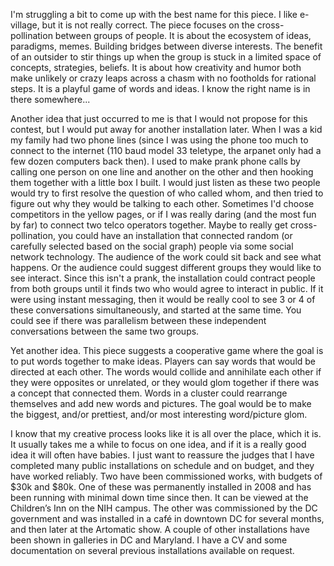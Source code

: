 I'm struggling a bit to come up with the best name for this piece.  I like e-village, but it is not really correct.  The piece focuses on the cross-pollination between groups of people.  It is about the ecosystem of ideas, paradigms, memes.  Building bridges between diverse interests.  The benefit of an outsider to stir things up when the group is stuck in a limited space of concepts, strategies, beliefs.  It is about how creativity and humor both make unlikely or crazy leaps across a chasm with no footholds for rational steps.  It is a playful game of words and ideas.  I know the right name is in there somewhere...

Another idea that just occurred to me is that I would not propose for this contest, but I would put away for another installation later.  When I was a kid my family had two phone lines (since I was using the phone too much to connect to the internet (110 baud model 33 teletype, the arpanet only had a few dozen computers back then).  I used to make prank phone calls by calling one person on one line and another on the other and then hooking them together with a little box I built.  I would just listen as these two people would try to first resolve the question of who called whom, and then tried to figure out why they would be talking to each other.  Sometimes I'd choose competitors in the yellow pages, or if I was really daring (and the most fun by far) to connect two telco operators together.  Maybe to really get cross-pollination, you could have an installation that connected random (or carefully selected based on the social graph) people via some social network technology.  The audience of the work could sit back and see what happens.  Or the audience could suggest different groups they would like to see interact.  Since this isn't a prank, the installation could contract people from both groups until it finds two who would agree to interact in public. If it were using instant messaging, then it would be really cool to see 3 or 4 of these conversations simultaneously, and started at the same time.  You could see if there was parallelism between these independent conversations between the same two groups.

Yet another idea.  This piece suggests a cooperative game where the goal is to put words together to make ideas.  Players can say words that would be directed at each other.  The words would collide and annihilate each other if they were opposites or unrelated, or they would glom together if there was a concept that connected them.  Words in a cluster could rearrange themselves and add new words and pictures.  The goal would be to make the biggest, and/or prettiest, and/or most interesting word/picture glom.

I know that my creative process looks like it is all over the place, which it is.  It usually takes me a while to focus on one idea, and if it is a really good idea it will often have babies.  I just want to reassure the judges that I have completed many public installations on schedule and on budget, and they have worked reliably.  Two have been commissioned works, with budgets of $30k and $80k.  One of these was permanently installed in 2008 and has been running with minimal down time since then.  It can be viewed at the Children’s Inn on the NIH campus. The other was commissioned by the DC government and was installed in a café in downtown DC for several months, and then later at the Artomatic show.  A couple of other installations have been shown in galleries in DC and Maryland.  I have a CV and some documentation on several previous installations available on request.  

